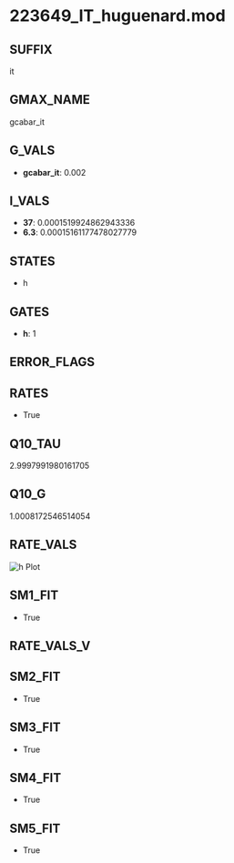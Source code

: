 # 223649_IT_huguenard.mod

## SUFFIX

it

## GMAX_NAME

gcabar_it

## G_VALS

- **gcabar_it**: 0.002

## I_VALS

- **37**: 0.0001519924862943336
- **6.3**: 0.00015161177478027779

## STATES

- h

## GATES

- **h**: 1

## ERROR_FLAGS


## RATES

- True

## Q10_TAU

2.9997991980161705

## Q10_G

1.0008172546514054

## RATE_VALS

![h Plot](/Users/pbozelos/Dropbox/icg-Chai-Panos/supermodels/output_markdown_files/Ca/223649_IT_huguenard.mod/images/h.png)

## SM1_FIT

- True

## RATE_VALS_V

## SM2_FIT

- True

## SM3_FIT

- True

## SM4_FIT

- True

## SM5_FIT

- True

